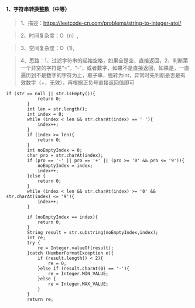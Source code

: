 #### 1、字符串转换整数（中等）
> 1、描述：https://leetcode-cn.com/problems/string-to-integer-atoi/

> 2、时间复杂度：O（n）,

> 3、空间复杂度：O（1),

> 4、思路：1、过滤字符串的起始空格，如果全是空，直接返回，2、判断第一个非空的字符是“=”，“-”，或者数字，如果不是直接返回，如果是，一直遍历到不是数字的字符为止，取子串，强转为int，异常时先判断是否是有效数字（+，无效），再根据正负号直接返回值即可

```
if (str == null || str.isEmpty()){
            return 0;
        }
        int len = str.length();
        int index = 0;
        while (index < len && str.charAt(index) == ' '){
            index++;
        }
        if (index >= len){
            return 0;
        }
        int noEmptyIndex = 0;
        char pro = str.charAt(index);
        if (pro == '-' || pro == '+' || (pro >= '0' && pro <= '9')){
            noEmptyIndex = index;
            index++;
        }else {
            return 0;
        }
        while (index < len && str.charAt(index) >= '0' && str.charAt(index) <= '9'){
            index++;
        }

        if (noEmptyIndex == index){
            return 0;
        }
        String result = str.substring(noEmptyIndex,index);
        int re;
        try {
            re = Integer.valueOf(result);
        }catch (NumberFormatException e){
            if (result.length() < 2){
                re = 0;
            }else if (result.charAt(0) == '-'){
                re = Integer.MIN_VALUE;
            }else {
                re = Integer.MAX_VALUE;
            }
        }
        return re;
```
